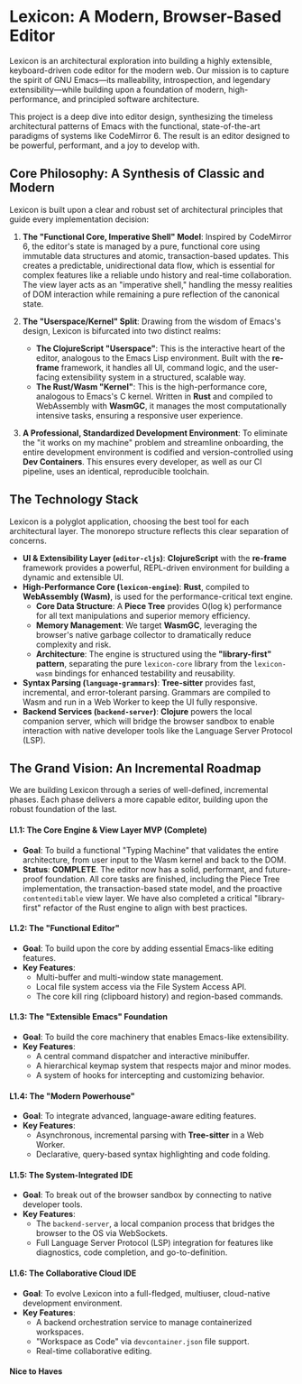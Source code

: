 # **Lexicon: A Modern, Browser-Based Editor**

Lexicon is an architectural exploration into building a highly extensible, keyboard-driven code editor for the modern web. Our mission is to capture the spirit of GNU Emacs—its malleability, introspection, and legendary extensibility—while building upon a foundation of modern, high-performance, and principled software architecture.

This project is a deep dive into editor design, synthesizing the timeless architectural patterns of Emacs with the functional, state-of-the-art paradigms of systems like CodeMirror 6\. The result is an editor designed to be powerful, performant, and a joy to develop with.

## **Core Philosophy: A Synthesis of Classic and Modern**

Lexicon is built upon a clear and robust set of architectural principles that guide every implementation decision:

1. **The "Functional Core, Imperative Shell" Model**: Inspired by CodeMirror 6, the editor's state is managed by a pure, functional core using immutable data structures and atomic, transaction-based updates. This creates a predictable, unidirectional data flow, which is essential for complex features like a reliable undo history and real-time collaboration. The view layer acts as an "imperative shell," handling the messy realities of DOM interaction while remaining a pure reflection of the canonical state.

2. **The "Userspace/Kernel" Split**: Drawing from the wisdom of Emacs's design, Lexicon is bifurcated into two distinct realms:

   * **The ClojureScript "Userspace"**: This is the interactive heart of the editor, analogous to the Emacs Lisp environment. Built with the **re-frame** framework, it handles all UI, command logic, and the user-facing extensibility system in a structured, scalable way.  
   * **The Rust/Wasm "Kernel"**: This is the high-performance core, analogous to Emacs's C kernel. Written in **Rust** and compiled to WebAssembly with **WasmGC**, it manages the most computationally intensive tasks, ensuring a responsive user experience.  
3. **A Professional, Standardized Development Environment**: To eliminate the "it works on my machine" problem and streamline onboarding, the entire development environment is codified and version-controlled using **Dev Containers**. This ensures every developer, as well as our CI pipeline, uses an identical, reproducible toolchain.

## **The Technology Stack**

Lexicon is a polyglot application, choosing the best tool for each architectural layer. The monorepo structure reflects this clear separation of concerns.

* **UI & Extensibility Layer (`editor-cljs`)**: **ClojureScript** with the **re-frame** framework provides a powerful, REPL-driven environment for building a dynamic and extensible UI.  
* **High-Performance Core (`lexicon-engine`)**: **Rust**, compiled to **WebAssembly (Wasm)**, is used for the performance-critical text engine.  
  * **Core Data Structure**: A **Piece Tree** provides O(log k) performance for all text manipulations and superior memory efficiency.  
  * **Memory Management**: We target **WasmGC**, leveraging the browser's native garbage collector to dramatically reduce complexity and risk.  
  * **Architecture**: The engine is structured using the **"library-first" pattern**, separating the pure `lexicon-core` library from the `lexicon-wasm` bindings for enhanced testability and reusability.  
* **Syntax Parsing (`language-grammars`)**: **Tree-sitter** provides fast, incremental, and error-tolerant parsing. Grammars are compiled to Wasm and run in a Web Worker to keep the UI fully responsive.  
* **Backend Services (`backend-server`)**: **Clojure** powers the local companion server, which will bridge the browser sandbox to enable interaction with native developer tools like the Language Server Protocol (LSP).

## **The Grand Vision: An Incremental Roadmap**

We are building Lexicon through a series of well-defined, incremental phases. Each phase delivers a more capable editor, building upon the robust foundation of the last.

#### **L1.1: The Core Engine & View Layer MVP (Complete)**

* **Goal**: To build a functional "Typing Machine" that validates the entire architecture, from user input to the Wasm kernel and back to the DOM.  
* **Status**: **COMPLETE**. The editor now has a solid, performant, and future-proof foundation. All core tasks are finished, including the Piece Tree implementation, the transaction-based state model, and the proactive `contenteditable` view layer. We have also completed a critical "library-first" refactor of the Rust engine to align with best practices.

#### **L1.2: The "Functional Editor"**

* **Goal**: To build upon the core by adding essential Emacs-like editing features.  
* **Key Features**:  
  * Multi-buffer and multi-window state management.  
  * Local file system access via the File System Access API.  
  * The core kill ring (clipboard history) and region-based commands.

#### **L1.3: The "Extensible Emacs" Foundation**

* **Goal**: To build the core machinery that enables Emacs-like extensibility.  
* **Key Features**:  
  * A central command dispatcher and interactive minibuffer.  
  * A hierarchical keymap system that respects major and minor modes.  
  * A system of hooks for intercepting and customizing behavior.

#### **L1.4: The "Modern Powerhouse"**

* **Goal**: To integrate advanced, language-aware editing features.  
* **Key Features**:  
  * Asynchronous, incremental parsing with **Tree-sitter** in a Web Worker.  
  * Declarative, query-based syntax highlighting and code folding.

#### **L1.5: The System-Integrated IDE**

* **Goal**: To break out of the browser sandbox by connecting to native developer tools.  
* **Key Features**:  
  * The `backend-server`, a local companion process that bridges the browser to the OS via WebSockets.  
  * Full Language Server Protocol (LSP) integration for features like diagnostics, code completion, and go-to-definition.

#### **L1.6: The Collaborative Cloud IDE**

* **Goal**: To evolve Lexicon into a full-fledged, multiuser, cloud-native development environment.  
* **Key Features**:  
  * A backend orchestration service to manage containerized workspaces.  
  * "Workspace as Code" via `devcontainer.json` file support.  
  * Real-time collaborative editing.

#### **Nice to Haves**
